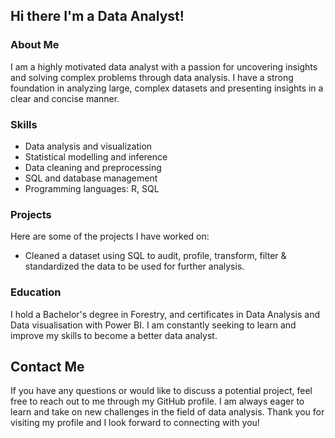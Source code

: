 ## Hi there I'm a Data Analyst!

### About Me

I am a highly motivated data analyst with a passion for uncovering insights and solving complex problems through data analysis. I have a strong foundation in analyzing large, complex datasets and presenting insights in a clear and concise manner.

### Skills

- Data analysis and visualization
- Statistical modelling and inference
- Data cleaning and preprocessing
- SQL and database management
- Programming languages: R, SQL

### Projects

Here are some of the projects I have worked on:

- Cleaned a dataset using SQL to audit, profile, transform, filter & standardized the data to be used for further analysis.

### Education

I hold a Bachelor's degree in Forestry, and certificates in Data Analysis and Data visualisation with Power BI. I am constantly seeking to learn and improve my skills to become a better data analyst.

## Contact Me

If you have any questions or would like to discuss a potential project, feel free to reach out to me through my GitHub profile. I am always eager to learn and take on new challenges in the field of data analysis. Thank you for visiting my profile and I look forward to connecting with you!
<!--
**Rayjolasun/Rayjolasun** is a ✨ _special_ ✨ repository because its `README.md` (this file) appears on your GitHub profile.

Here are some ideas to get you started:

- 🔭 I’m currently working on ...
- 🌱 I’m currently learning ...
- 👯 I’m looking to collaborate on ...
- 🤔 I’m looking for help with ...
- 💬 Ask me about ...
- 📫 How to reach me: ...
- 😄 Pronouns: ...
- ⚡ Fun fact: ...
-->
